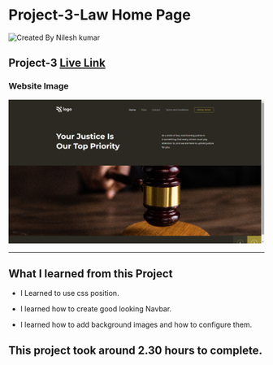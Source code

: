 # Project-3-Law Home Page

![Created By Nilesh kumar](https://img.shields.io/badge/CreatedBy-NileshKumar-brightgreen)

## **Project-3** [Live Link]()  

### Website Image
![website img](./screenshots/website%20img.png)
***
## What I learned from this Project

- I Learned to use css position.

- I learned how to create good looking Navbar.

- I learned how to add background images and how to configure them.

## This project took around 2.30 hours to complete.